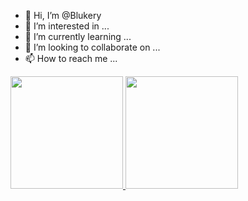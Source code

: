 - 👋 Hi, I’m @Blukery
- 👀 I’m interested in ...
- 🌱 I’m currently learning ...
- 💞️ I’m looking to collaborate on ...
- 📫 How to reach me ...

<!---
Blukery/Blukery is a ✨ special ✨ repository because its `README.md` (this file) appears on your GitHub profile.
You can click the Preview link to take a look at your changes.
--->
<div>   
<a href="https://github.com/Blukery">
<img height="180em" src="https://github-readme-stats.vercel.app/api?username=Blukery&show_icons=true&theme=dark&include_all_commits=true&count_private=true%22/"> 
<img height="180em" src="https://github-readme-stats.vercel.app/api/top-langs/?username=Blukery&layout=compact&langs_count=7&theme=dark"> </div>

